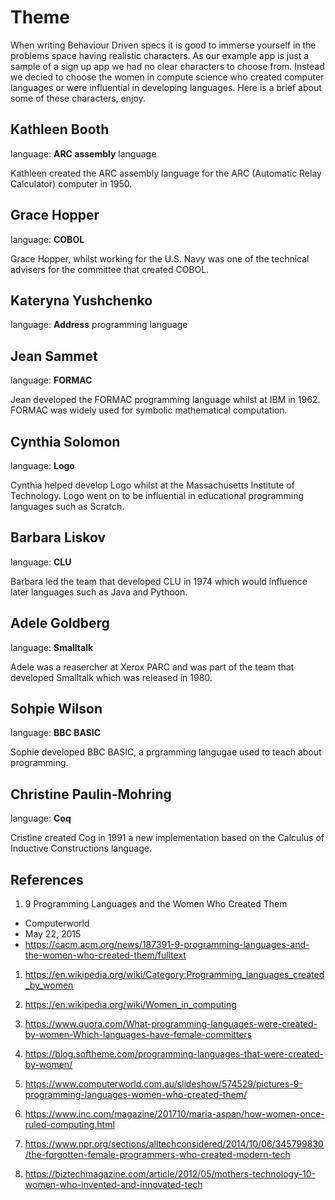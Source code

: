 # Theme

When writing Behaviour Driven specs it is good to immerse yourself in the problems space having realistic characters. As our example app is just a sample of a sign up app we had no clear characters to choose from. Instead we decied to choose the women in compute science who created computer languages or were influential in developing languages. Here is a brief about some of these characters, enjoy.

## Kathleen Booth

language: **ARC assembly** language

Kathleen created the ARC assembly language for the ARC (Automatic Relay Calculator) computer in 1950.

## Grace Hopper

language: **COBOL**

Grace Hopper, whilst working for the U.S. Navy was one of the technical advisers for the committee that created COBOL.

## Kateryna Yushchenko

language: **Address** programming language

## Jean Sammet

language: **FORMAC**

Jean developed the FORMAC programming language whilst at IBM in 1962. FORMAC was widely used for symbolic mathematical computation.

## Cynthia Solomon

language: **Logo**

Cynthia helped develop Logo whilst at the Massachusetts Institute of Technology. Logo went on to be influential in educational programming languages such as Scratch.

## Barbara Liskov

language: **CLU**

Barbara led the team that developed CLU in 1974 which would influence later languages such as Java and Pythoon.

## Adele Goldberg

language: **Smalltalk**

Adele was a reasercher at Xerox PARC and was part of the team that developed Smalltalk which was released in 1980.

## Sohpie Wilson

language: **BBC BASIC**

Sophie developed BBC BASIC, a prgramming langugae used to teach about programming.

## Christine Paulin-Mohring

language: **Coq**

Cristine created Cog in 1991 a new implementation based on the Calculus of Inductive Constructions language.

## References

1. 9 Programming Languages and the Women Who Created Them

- Computerworld
- May 22, 2015
- https://cacm.acm.org/news/187391-9-programming-languages-and-the-women-who-created-them/fulltext

1. https://en.wikipedia.org/wiki/Category:Programming_languages_created_by_women

1. https://en.wikipedia.org/wiki/Women_in_computing

1. https://www.quora.com/What-programming-languages-were-created-by-women-Which-languages-have-female-committers

1. https://blog.softheme.com/programming-languages-that-were-created-by-women/

1. https://www.computerworld.com.au/slideshow/574529/pictures-9-programming-languages-women-who-created-them/

1. https://www.inc.com/magazine/201710/maria-aspan/how-women-once-ruled-computing.html

1. https://www.npr.org/sections/alltechconsidered/2014/10/06/345799830/the-forgotten-female-programmers-who-created-modern-tech

1. https://biztechmagazine.com/article/2012/05/mothers-technology-10-women-who-invented-and-innovated-tech
